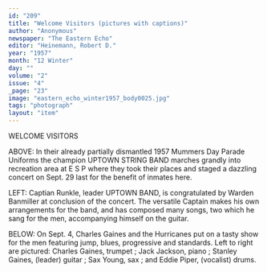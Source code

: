 ```yaml
---
id: "209"
title: "Welcome Visitors (pictures with captions)"
author: "Anonymous"
newspaper: "The Eastern Echo"
editor: "Heinemann, Robert D."
year: "1957"
month: "12 Winter"
day: ""
volume: "2"
issue: "4"
_page: "23"
image: "eastern_echo_winter1957_body0025.jpg"
tags: "photograph"
layout: "item"
---
```

WELCOME VISITORS

ABOVE: In their already partially dismantled 1957 Mummers Day Parade Uniforms the champion UPTOWN STRING BAND marches grandly into recreation area at E S P where they took their places and staged a dazzling concert on Sept. 29 last for the benefit of inmates here. 

LEFT: Captian Runkle, leader UPTOWN BAND, is congratulated by Warden Banmiller at conclusion of the concert. The versatile Captain makes his own arrangements for the band, and has composed many songs, two which he sang for the men, accompanying himself on the guitar.

BELOW: On Sept. 4, Charles Gaines and the Hurricanes put on a tasty show for the men featuring jump, blues, progressive and standards. Left to right are pictured: Charles Gaines, trumpet ; Jack Jackson, piano ; Stanley Gaines, (leader) guitar ; Sax Young, sax ; and Eddie Piper, (vocalist) drums.
